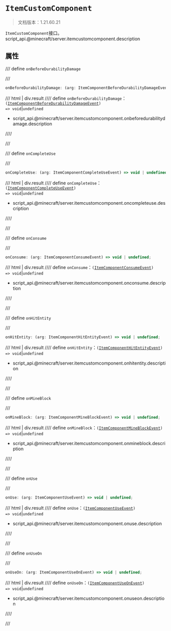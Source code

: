 # `ItemCustomComponent`

> 文档版本：1.21.60.21

`ItemCustomComponent`接口。script_api.@minecraft/server.itemcustomcomponent.description

## 属性

/// define
`onBeforeDurabilityDamage`


///

```js
onBeforeDurabilityDamage: (arg: ItemComponentBeforeDurabilityDamageEvent) => void | undefined;
```

/// html | div.result
//// define
`onBeforeDurabilityDamage`：<code>(<a href="../itemcomponentbeforedurabilitydamageevent/">ItemComponentBeforeDurabilityDamageEvent</a>) =&gt; void</code>|`undefined`

- script_api.@minecraft/server.itemcustomcomponent.onbeforedurabilitydamage.description


////

///


/// define
`onCompleteUse`


///

```js
onCompleteUse: (arg: ItemComponentCompleteUseEvent) => void | undefined;
```

/// html | div.result
//// define
`onCompleteUse`：<code>(<a href="../itemcomponentcompleteuseevent/">ItemComponentCompleteUseEvent</a>) =&gt; void</code>|`undefined`

- script_api.@minecraft/server.itemcustomcomponent.oncompleteuse.description


////

///


/// define
`onConsume`


///

```js
onConsume: (arg: ItemComponentConsumeEvent) => void | undefined;
```

/// html | div.result
//// define
`onConsume`：<code>(<a href="../itemcomponentconsumeevent/">ItemComponentConsumeEvent</a>) =&gt; void</code>|`undefined`

- script_api.@minecraft/server.itemcustomcomponent.onconsume.description


////

///


/// define
`onHitEntity`


///

```js
onHitEntity: (arg: ItemComponentHitEntityEvent) => void | undefined;
```

/// html | div.result
//// define
`onHitEntity`：<code>(<a href="../itemcomponenthitentityevent/">ItemComponentHitEntityEvent</a>) =&gt; void</code>|`undefined`

- script_api.@minecraft/server.itemcustomcomponent.onhitentity.description


////

///


/// define
`onMineBlock`


///

```js
onMineBlock: (arg: ItemComponentMineBlockEvent) => void | undefined;
```

/// html | div.result
//// define
`onMineBlock`：<code>(<a href="../itemcomponentmineblockevent/">ItemComponentMineBlockEvent</a>) =&gt; void</code>|`undefined`

- script_api.@minecraft/server.itemcustomcomponent.onmineblock.description


////

///


/// define
`onUse`


///

```js
onUse: (arg: ItemComponentUseEvent) => void | undefined;
```

/// html | div.result
//// define
`onUse`：<code>(<a href="../itemcomponentuseevent/">ItemComponentUseEvent</a>) =&gt; void</code>|`undefined`

- script_api.@minecraft/server.itemcustomcomponent.onuse.description


////

///


/// define
`onUseOn`


///

```js
onUseOn: (arg: ItemComponentUseOnEvent) => void | undefined;
```

/// html | div.result
//// define
`onUseOn`：<code>(<a href="../itemcomponentuseonevent/">ItemComponentUseOnEvent</a>) =&gt; void</code>|`undefined`

- script_api.@minecraft/server.itemcustomcomponent.onuseon.description


////

///

